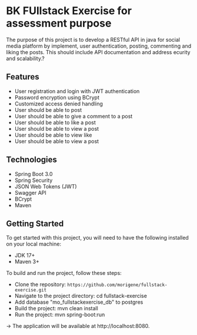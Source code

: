 # BK FUllstack Exercise for assessment purpose

The purpose of this project is to develop a RESTful API in java for social media platform by implement, user authentication, posting, commenting and liking the posts. This should include API documentation and address ecurity and scalability.?

## Features
* User registration and login with JWT authentication
* Password encryption using BCrypt
* Customized access denied handling
* User should be able to post
* User should be able to give a comment to a post
* User should be able to like a post
* User should be able to view a post
* User should be able to view like
* User should be able to view a post

## Technologies
* Spring Boot 3.0
* Spring Security
* JSON Web Tokens (JWT)
* Swagger API
* BCrypt
* Maven
 
## Getting Started
To get started with this project, you will need to have the following installed on your local machine:

* JDK 17+
* Maven 3+


To build and run the project, follow these steps:

* Clone the repository: `https://github.com/morigene/fullstack-exercise.git`
* Navigate to the project directory: cd fullstack-exercise
* Add database "mo_fullstackexercise_db" to postgres
* Build the project: mvn clean install
* Run the project: mvn spring-boot:run 

-> The application will be available at http://localhost:8080.
